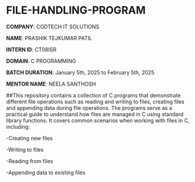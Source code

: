 # FILE-HANDLING-PROGRAM

**COMPANY**: CODTECH IT SOLUTIONS

**NAME**: PRASHIK TEJKUMAR  PATIL

**INTERN ID**: CT08ISR

**DOMAIN**: C PROGRAMMING

**BATCH DURATION**: January 5th, 2025 to February 5th, 2025

**MENTOR NAME**: NEELA SANTHOSH

##This repository contains a collection of C programs that demonstrate different file operations such as reading and writing to files, creating files and appending data during file operations. The programs serve as a practical guide to understand how files are managed in C using standard library functions.
It covers common scenarios when working with files in C, including:

-Creating new files

-Writing to files

-Reading from files

-Appending data to existing files



